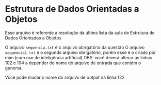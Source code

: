 # Estrutura de Dados Orientadas a Objetos

Esse arquivo é referente a resolução da última lista da aula de Estrutura de Dados Orientadas a Objetos

O arquivo `sequencia.txt` é o arquivo obrigatório da questão
O arquivo `sequencia1.txt` é o segundo arquivo obrigatório, porém esse é o criado por mim (com uso de inteligência artificial)
OBS: você deverá alterar as linhas 102 e 104 a depender do nome do arquivo de entrada que contém o genoma.

Você pode mudar o nome do arquivo de output na linha 122
